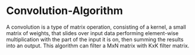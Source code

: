 # Convolution-Algorithm
A convolution is a type of matrix operation, consisting of a kernel, a small matrix of weights, that slides over input data performing element-wise multiplication with the part of the input it is on, then summing the results into an output.
This algorithm can filter a MxN matrix with KxK filter matrix.
